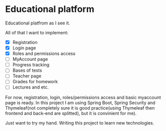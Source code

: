 # Educational platform
Educational platfrom as I see it.   

All of that I want to implement:
- [x] Registration
- [x] Login page
- [x] Roles and permissions access
- [ ] MyAccount page
- [ ] Progress tracking
- [ ] Bases of tests
- [ ] Teacher page
- [ ] Grades for homework
- [ ] Lectures and etc. 

For now, registration, login, roles/permissions access and basic myaccount page is ready.
In this project I am using Spring Boot, Spring Security and Thymeleaf(not completely sure it is good practice(using Thymeleaf then frontend and back-end are splitted), 
but it is convinient for me).

Just want to try my hand. Writing this project to learn new technologies.
